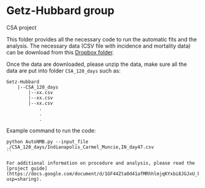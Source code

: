 # Getz-Hubbard group
CSA project 

This folder provides all the necessary code to run the automatic fits and the analysis. The necessary data (CSV file with incidence and mortality data) can be download from this [Dropbox folder](https://www.dropbox.com/sh/jous6hx5t72vjff/AABnFV_nUDt5vt0-NVZUqMENa?dl=1).

Once the data are downloaded, please unzip the data, make sure all the data are put into folder `CSA_120_days` such as:

```
Getz-Hubbard
    |--CSA_120_days
        |--xx.csv
        |--xx.csv
        |--xx.csv
            .
            .
            .
```

Example command to run the code:
```
python AutoNMB.py --input_file ./CSA_120_days/Indianapolis_Carmel_Muncie,IN_day47.csv
``

For additional information on procedure and analysis, please read the [project guide](https://docs.google.com/document/d/1GF44ZtaOd41afMRhhlmjqKYxbi8JGJxU_kbhxQylSiM/edit?usp=sharing).
